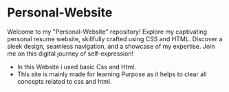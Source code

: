 # Personal-Website
Welcome to my "Personal-Website" repository! Explore my captivating personal resume website, skillfully crafted using CSS and HTML. Discover a sleek design, seamless navigation, and a showcase of my expertise. Join me on this digital journey of self-expression!

- In this Website i used basic Css and Html.
- This site is mainly made for learning Purpose as it helps to clear all concepts related to css and html.
